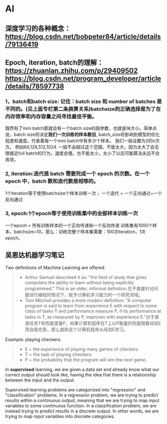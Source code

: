 # AI
## 深度学习的各种概念：https://blog.csdn.net/bobpeter84/article/details/79136419
## Epoch, iteration, batch的理解：https://zhuanlan.zhihu.com/p/29409502 https://blog.csdn.net/program_developer/article/details/78597738
### 1，batch和batch size: 记住：batch size 和 number of batches 是不同的。(见上面专栏第二条换算关系)batchsize的正确选择是为了在内存效率和内存容量之间寻找最佳平衡。
既然有了mini batch那就会有一个batch size的超参数，也就是块大小。简单点说，batch size将决定**我们一次训练的样本数目**, batch_size将影响到模型的优化程度和速度。代表着每一个mini batch中有多少个样本。 我们一般设置为2的n次方。 例如64,128,512,1024. 一般不会超过这个范围。不能太大，因为太大了会无限接近full batch的行为，速度会慢。也不能太小，太小了以后可能算法永远不会收敛。
### 2, iteration:迭代是 batch 需要完成一个 epoch 的次数。在一个 epoch 中，batch 数和迭代数是相等的。
1个iteration等于使用batchsize个样本训练一次；
一个迭代 = 一个正向通过+一个反向通过
### 3, epoch:1个epoch等于使用训练集中的全部样本训练一次
一个epoch = 所有训练样本的一个正向传递和一个反向传递
训练集有1000个样本，batchsize=10，那么：训练完整个样本集需要：100次iteration，1次epoch。
## 吴恩达机器学习笔记
Two definitions of Machine Learning are offered. 
>* Arthur Samuel described it as: "the field of study that gives computers the ability to learn without being explicitly programmed." This is an older, informal definition.在不直接针对问题进行编程的情况下，赋予计算机学习能力的一个研究领域。
>* Tom Mitchell provides a more modern definition: "A computer program is said to learn from experience E with respect to some class of tasks T and performance measure P, if its performance at tasks in T, as measured by P, improves with experience E."对于某类任务T和性能度量P，如果计算机程序在T上以P衡量的性能随着经验E而自我完善，那么就称这个计算机程序从经验E学习。

Example: playing checkers.
>* E = the experience of playing many games of checkers
>* T = the task of playing checkers.
>* P = the probability that the program will win the next game.

In **supervised** learning, we are given a data set and already know what our correct output should look like, having the idea that there is a relationship between the input and the output.

 Supervised learning problems are categorized into "regression" and "classification" problems. In a regression problem, we are trying to predict results within a continuous output, meaning that we are trying to map input variables to some continuous function. In a classification problem, we are instead trying to predict results in a discrete output. In other words, we are trying to map input variables into discrete categories.
 


